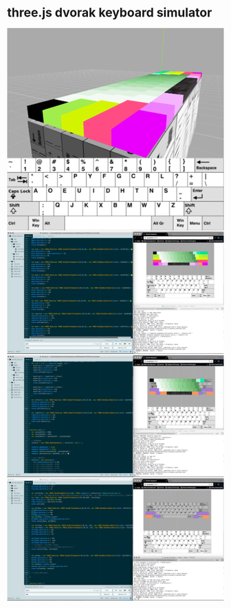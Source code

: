 # three.js dvorak keyboard simulator
![keyboard complete image](images/readme/keyboard_side.png)
![keyboard complete image](images/readme/dvorakComplete.png)
![keyboard progress image](images/readme/dvorakStart2.png)
![keyboard progress image](images/readme/dvorakStart.png)
